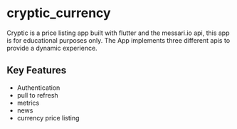 # cryptic_currency
Cryptic is a price listing app built with flutter and the messari.io api, this app is for educational purposes only.
The App implements three different apis to provide a dynamic experience.


## Key Features

- Authentication
- pull to refresh
- metrics 
- news 
- currency price listing
